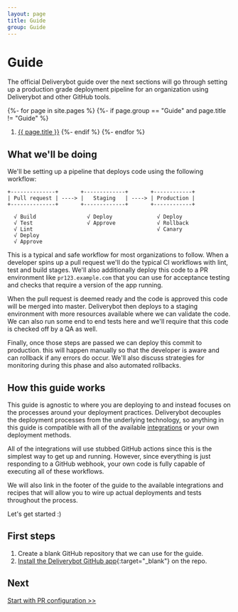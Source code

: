 ```yaml
---
layout: page
title: Guide
group: Guide
---
```


# Guide

The official Deliverybot guide over the next sections will go through setting
up a production grade deployment pipeline for an organization using Deliverybot
and other GitHub tools.

{%- for page in site.pages %}
{%- if page.group == "Guide" and page.title != "Guide" %}
1. [{{ page.title }}]({{page.url}})
{%- endif %}
{%- endfor %}

## What we'll be doing

We'll be setting up a pipeline that deploys code using the following workflow:

```
+--------------+       +-------------+       +------------+
| Pull request | ----> |   Staging   | ----> | Production |
+--------------+       +-------------+       +------------+

  √ Build                √ Deploy              √ Deploy
  √ Test                 √ Approve             √ Rollback
  √ Lint                                       √ Canary
  √ Deploy
  √ Approve
```

This is a typical and safe workflow for most organizations to follow. When a
developer spins up a pull request we'll do the typical CI workflows with
lint, test and build stages. We'll also additionally deploy this code to a PR
environment like `pr123.example.com` that you can use for acceptance testing
and checks that require a version of the app running.

When the pull request is deemed ready and the code is approved this code will
be merged into master. Deliverybot then deploys to a staging environment with
more resources available where we can validate the code. We can also run some
end to end tests here and we'll require that this code is checked off by a QA
as well.

Finally, once those steps are passed we can deploy this commit to production.
this will happen manually so that the developer is aware and can rollback if
any errors do occur. We'll also discuss strategies for monitoring during this
phase and also automated rollbacks.

## How this guide works

This guide is agnostic to where you are deploying to and instead focuses on the
processes around your deployment practices. Deliverybot decouples the
deployment processes from the underlying technology, so anything in this guide
is compatible with all of the available [integrations](/docs/integrations) or
your own deployment methods.

All of the integrations will use stubbed GitHub actions since this is the
simplest way to get up and running. However, since everything is just responding
to a GitHub webhook, your own code is fully capable of executing all of these
workflows.

We will also link in the footer of the guide to the available integrations
and recipes that will allow you to wire up actual deployments and tests
throughout the process.

Let's get started :)

## First steps

1. Create a blank GitHub repository that we can use for the guide.
2. [Install the Deliverybot GitHub app][app]{:target="_blank"} on the repo.

## Next

[Start with PR configuration >>](/docs/guide/1-pr-ci)

[app]: {{site.start_url}}
